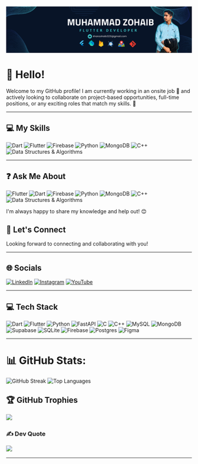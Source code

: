 ![logo](https://github.com/zohaib521321/zohaib521321/blob/main/cover.png)
# 👋 Hello!

Welcome to my GitHub profile! I am currently working in an onsite job 🏢 and actively looking to collaborate on project-based opportunities, full-time positions, or any exciting roles that match my skills. 🚀

---

## 💻 My Skills
![Dart](https://img.shields.io/badge/Dart-%230175C2.svg?style=for-the-badge&logo=dart&logoColor=white)
![Flutter](https://img.shields.io/badge/Flutter-%2302569B.svg?style=for-the-badge&logo=Flutter&logoColor=white)
![Firebase](https://img.shields.io/badge/Firebase-%23039BE5.svg?style=for-the-badge&logo=firebase)
![Python](https://img.shields.io/badge/Python-3670A0?style=for-the-badge&logo=python&logoColor=ffdd54)
![MongoDB](https://img.shields.io/badge/MongoDB-%234ea94b.svg?style=for-the-badge&logo=mongodb&logoColor=white)
![C++](https://img.shields.io/badge/C%2B%2B-%2300599C.svg?style=for-the-badge&logo=c%2B%2B&logoColor=white)
![Data Structures & Algorithms](https://img.shields.io/badge/Data%20Structures%20&%20Algorithms-%23127AB6.svg?style=for-the-badge)

---

## ❓ Ask Me About
![Flutter](https://img.shields.io/badge/Flutter-%2302569B.svg?style=flat&logo=Flutter&logoColor=white)
![Dart](https://img.shields.io/badge/Dart-%230175C2.svg?style=flat&logo=dart&logoColor=white)
![Firebase](https://img.shields.io/badge/Firebase-%23039BE5.svg?style=flat&logo=firebase) 
![Python](https://img.shields.io/badge/Python-3670A0?style=flat&logo=python&logoColor=ffdd54)
![MongoDB](https://img.shields.io/badge/MongoDB-%234ea94b.svg?style=flat&logo=mongodb&logoColor=white)
![C++](https://img.shields.io/badge/C%2B%2B-%2300599C.svg?style=flat&logo=c%2B%2B&logoColor=white)
![Data Structures & Algorithms](https://img.shields.io/badge/Data%20Structures%20&%20Algorithms-%23127AB6.svg?style=flat)


I'm always happy to share my knowledge and help out! 😊



## 🤝 Let's Connect
Looking forward to connecting and collaborating with you!

---

## 🌐 Socials
[![LinkedIn](https://img.shields.io/badge/LinkedIn-%230077B5.svg?style=for-the-badge&logo=linkedin&logoColor=white)](https://linkedin.com/in/muhammad-zohaib-55b0aa27b) 
[![Instagram](https://img.shields.io/badge/Instagram-%23E4405F.svg?style=for-the-badge&logo=Instagram&logoColor=white)](https://instagram.com/codingwithzohaib) 
[![YouTube](https://img.shields.io/badge/YouTube-%23FF0000.svg?style=for-the-badge&logo=YouTube&logoColor=white)](https://youtube.com/@codingwithzohaib) 

---

## 💻 Tech Stack
![Dart](https://img.shields.io/badge/Dart-%230175C2.svg?style=for-the-badge&logo=dart&logoColor=white)
![Flutter](https://img.shields.io/badge/Flutter-%2302569B.svg?style=for-the-badge&logo=Flutter&logoColor=white) 
![Python](https://img.shields.io/badge/Python-3670A0?style=for-the-badge&logo=python&logoColor=ffdd54) 
![FastAPI](https://img.shields.io/badge/FastAPI-005571?style=for-the-badge&logo=fastapi) 
![C](https://img.shields.io/badge/C-%2300599C.svg?style=for-the-badge&logo=c&logoColor=white) 
![C++](https://img.shields.io/badge/C++-%2300599C.svg?style=for-the-badge&logo=c%2B%2B&logoColor=white) 
![MySQL](https://img.shields.io/badge/MySQL-4479A1.svg?style=for-the-badge&logo=mysql&logoColor=white) 
![MongoDB](https://img.shields.io/badge/MongoDB-%234ea94b.svg?style=for-the-badge&logo=mongodb&logoColor=white) 
![Supabase](https://img.shields.io/badge/Supabase-3ECF8E?style=for-the-badge&logo=supabase&logoColor=white) 
![SQLite](https://img.shields.io/badge/SQLite-%2307405e.svg?style=for-the-badge&logo=sqlite&logoColor=white) 
![Firebase](https://img.shields.io/badge/Firebase-a08021?style=for-the-badge&logo=firebase&logoColor=ffcd34) 
![Postgres](https://img.shields.io/badge/Postgres-%23316192.svg?style=for-the-badge&logo=postgresql&logoColor=white) 
![Figma](https://img.shields.io/badge/Figma-%23F24E1E.svg?style=for-the-badge&logo=figma&logoColor=white)

---
# 📊 GitHub Stats:


![GitHub Streak](https://streak-stats.demolab.com/?user=zohaib521321&theme=radical)
![Top Languages](https://github-readme-stats.vercel.app/api/top-langs/?username=zohaib521321&layout=compact&theme=radical)




## 🏆 GitHub Trophies
![](https://github-profile-trophy.vercel.app/?username=Zohaib521321&theme=radical&no-frame=false&no-bg=false&margin-w=4)

### ✍️ Dev Quote
![](https://quotes-github-readme.vercel.app/api?type=horizontal&theme=radical)



---


